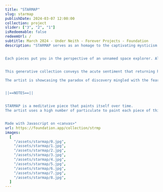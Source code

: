 ```yaml
---
title: "STARMAP"
slug: starmap
publishDate: 2024-03-07 12:00:00
collection: project
slider: ["3", "2", "1"]
isRedeemable: false
redeemUrl: /
subtitle: March 2024 - Under Neith - Forever Projects - Foundation
description: "STARMAP serves as an homage to the captivating mysticism of the cosmos and the insidious fear that accompanies the exploration of the unknown. This artwork invites viewers to embark on a cosmic journey, celebrating the vastness of the universe.


Each pieces put you in the perspective of an unnamed space explorer. Alone and fully committed to charting the vastness of the cosmos. The explorer is never shown; instead, the viewer shares his point of view, experiencing both the awe and wonder of discovery and the profound feeling of solitude in a place that is far greater than us.


This generative collection conveys the acute sentiment that returning home is never guaranteed. As the explorer delves deeper into the cosmos, emotions like wonder and curiosity becomes entwined with the dread of isolation and the weight of emptiness that begins to envelop them.

The artist is showcasing the paradox of discovery mingled with the fear of losing connection with the familiar, a dichotomy resonating within every soul, akin to the emotions associated with significant life changes.


||==NOTES==||


STARMAP is a meditative piece that paints itself over time.
The artist uses a high number of particulate to paint each piece of this series. This collection has been built with contemplation in mind so take the time to kick back and enjoy the automated painting process (around 60s).


Made with Javascript on <canvas>"
url: https://foundation.app/collection/strmp
images:
  [
    "/assets/starmap/0.jpg",
    "/assets/starmap/1.jpg",
    "/assets/starmap/2.jpg",
    "/assets/starmap/3.jpg",
    "/assets/starmap/4.jpg",
    "/assets/starmap/5.jpg",
    "/assets/starmap/6.jpg",
    "/assets/starmap/7.jpg",
    "/assets/starmap/8.jpg",
  ]
---
```


